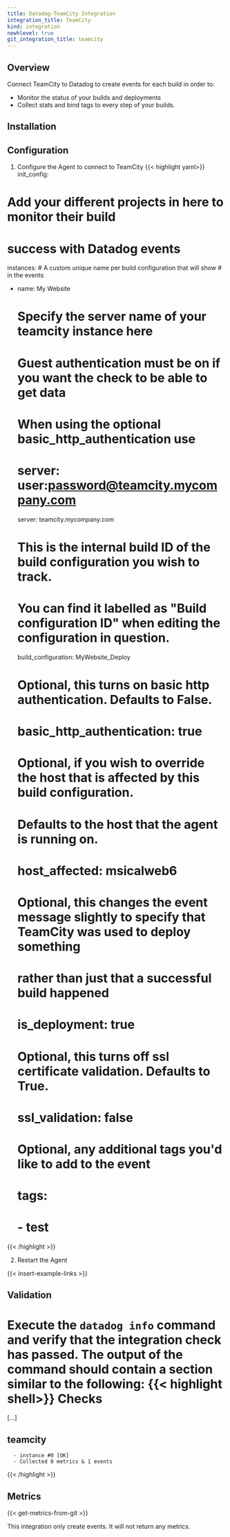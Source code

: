 ```yaml
---
title: Datadog-TeamCity Integration
integration_title: TeamCity
kind: integration
newhlevel: true
git_integration_title: teamcity
---
```


## Overview

Connect TeamCity to Datadog to create events for each build in order to:

* Monitor the status of your builds and deployments
* Collect stats and bind tags to every step of your builds.

## Installation

## Configuration

1. Configure the Agent to connect to TeamCity
{{< highlight yaml>}}
init_config:

# Add your different projects in here to monitor their build
# success with Datadog events
instances:
    # A custom unique name per build configuration that will show
    # in the events
  - name: My Website

    # Specify the server name of your teamcity instance here
    # Guest authentication must be on if you want the check to be able to get data
    # When using the optional basic_http_authentication use
    # server: user:password@teamcity.mycompany.com
    server: teamcity.mycompany.com

    # This is the internal build ID of the build configuration you wish to track.
    # You can find it labelled as "Build configuration ID" when editing the configuration in question.
    build_configuration: MyWebsite_Deploy

    # Optional, this turns on basic http authentication. Defaults to False.
    # basic_http_authentication: true

    # Optional, if you wish to override the host that is affected by this build configuration.
    # Defaults to the host that the agent is running on.
    # host_affected: msicalweb6

    # Optional, this changes the event message slightly to specify that TeamCity was used to deploy something
    # rather than just that a successful build happened
    # is_deployment: true

    # Optional, this turns off ssl certificate validation. Defaults to True.
    # ssl_validation: false

    # Optional, any additional tags you'd like to add to the event
    # tags:
    #   - test
{{< /highlight >}}

2. Restart the Agent

{{< insert-example-links >}}

## Validation

Execute the `datadog info` command and verify that the integration check has passed. The output of the command should contain a section similar to the following:
{{< highlight shell>}}
Checks
======

  [...]

  teamcity
  --------
      - instance #0 [OK]
      - Collected 0 metrics & 1 events
{{< /highlight >}}

## Metrics

{{< get-metrics-from-git >}}

This integration only create events. It will not return any metrics.
